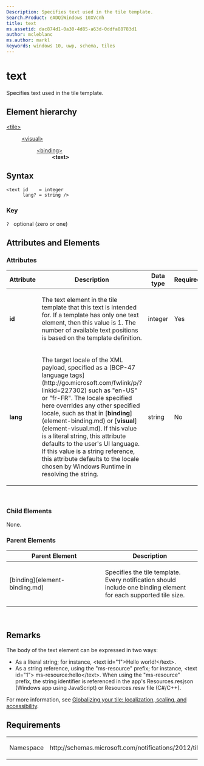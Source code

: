 ```yaml
---
Description: Specifies text used in the tile template.
Search.Product: eADQiWindows 10XVcnh
title: text
ms.assetid: dac874d1-0a30-4d85-a63d-0ddfa88783d1
author: mcleblanc
ms.author: markl
keywords: windows 10, uwp, schema, tiles
---
```


# text

Specifies text used in the tile template.

## Element hierarchy

<dl>
<dt><a href="element-tile.md">&lt;tile&gt;</a></dt>
<dd>
<dl>
<dt><a href="element-visual.md">&lt;visual&gt;</a></dt>
<dd>
<dl>
<dt><a href="element-binding.md">&lt;binding&gt;</a></dt>
<dd><b>&lt;text&gt;</b></dd>
</dl>
</dd>
</dl>
</dd>
</dl>

## Syntax

``` syntax
<text id    = integer
      lang? = string />
```

### Key

`?`   optional (zero or one)

## Attributes and Elements


### Attributes

<table>
<colgroup>
<col width="20%" />
<col width="20%" />
<col width="20%" />
<col width="20%" />
<col width="20%" />
</colgroup>
<thead>
<tr class="header">
<th>Attribute</th>
<th>Description</th>
<th>Data type</th>
<th>Required</th>
<th>Default value</th>
</tr>
</thead>
<tbody>
<tr class="odd">
<td><strong>id</strong></td>
<td><p>The text element in the tile template that this text is intended for. If a template has only one text element, then this value is 1. The number of available text positions is based on the template definition.</p></td>
<td>integer</td>
<td>Yes</td>
<td>None</td>
</tr>
<tr class="even">
<td><strong>lang</strong></td>
<td><p>The target locale of the XML payload, specified as a [BCP-47 language tags](http://go.microsoft.com/fwlink/p/?linkid=227302) such as &quot;en-US&quot; or &quot;fr-FR&quot;. The locale specified here overrides any other specified locale, such as that in [<strong>binding</strong>](element-binding.md) or [<strong>visual</strong>](element-visual.md). If this value is a literal string, this attribute defaults to the user's UI language. If this value is a string reference, this attribute defaults to the locale chosen by Windows Runtime in resolving the string.</p></td>
<td>string</td>
<td>No</td>
<td>None</td>
</tr>
</tbody>
</table>

 

### Child Elements

None.

### Parent Elements

<table>
<colgroup>
<col width="50%" />
<col width="50%" />
</colgroup>
<thead>
<tr class="header">
<th>Parent Element</th>
<th>Description</th>
</tr>
</thead>
<tbody>
<tr class="odd">
<td>[binding](element-binding.md)</td>
<td><p>Specifies the tile template. Every notification should include one binding element for each supported tile size.</p></td>
</tr>
</tbody>
</table>

 

## Remarks

The body of the text element can be expressed in two ways:

-   As a literal string; for instance, &lt;text id="1"&gt;Hello world!&lt;/text&gt;.
-   As a string reference, using the "ms-resource" prefix; for instance, &lt;text id="1"&gt; ms-resource:hello&lt;/text&gt;. When using the "ms-resource" prefix, the string identifier is referenced in the app's Resources.resjson (Windows app using JavaScript) or Resources.resw file (C#/C++).

For more information, see [Globalizing your tile: localization, scaling, and accessibility](https://msdn.microsoft.com/library/windows/apps/hh831183).

## Requirements

<table>
<colgroup>
<col width="50%" />
<col width="50%" />
</colgroup>
<tbody>
<tr class="odd">
<td><p>Namespace</p></td>
<td><p>http://schemas.microsoft.com/notifications/2012/tile.xsd</p></td>
</tr>
</tbody>
</table>

 

 



